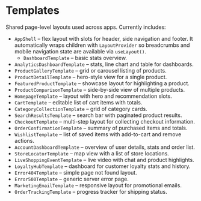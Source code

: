 # Templates

Shared page-level layouts used across apps. Currently includes:

- `AppShell` – flex layout with slots for header, side navigation and footer. It
  automatically wraps children with `LayoutProvider` so breadcrumbs and mobile
  navigation state are available via `useLayout()`.
  - `DashboardTemplate` – basic stats overview.
- `AnalyticsDashboardTemplate` – stats, line chart and table for dashboards.
- `ProductGalleryTemplate` – grid or carousel listing of products.
- `ProductDetailTemplate` – hero-style view for a single product.
- `FeaturedProductTemplate` – showcase layout for highlighting a product.
- `ProductComparisonTemplate` – side-by-side view of multiple products.
- `HomepageTemplate` – layout with hero and recommendation slots.
- `CartTemplate` – editable list of cart items with totals.
- `CategoryCollectionTemplate` – grid of category cards.
- `SearchResultsTemplate` – search bar with paginated product results.
- `CheckoutTemplate` – multi-step layout for collecting checkout information.
- `OrderConfirmationTemplate` – summary of purchased items and totals.
- `WishlistTemplate` – list of saved items with add-to-cart and remove actions.
- `AccountDashboardTemplate` – overview of user details, stats and order list.
- `StoreLocatorTemplate` – map view with a list of store locations.
- `LiveShoppingEventTemplate` – live video with chat and product highlights.
- `LoyaltyHubTemplate` – dashboard for customer loyalty stats and history.
- `Error404Template` – simple page not found layout.
- `Error500Template` – generic server error page.
- `MarketingEmailTemplate` – responsive layout for promotional emails.
- `OrderTrackingTemplate` – progress tracker for shipping status.
